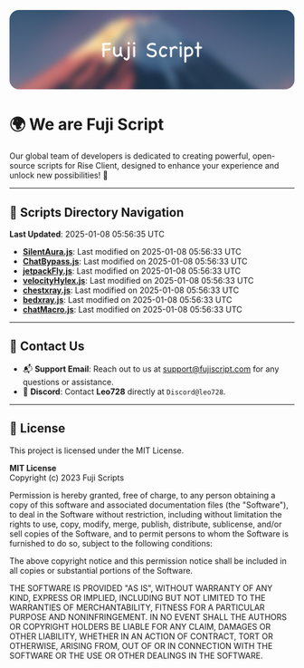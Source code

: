![Banner](.github/b.webp)

# 🌍 **We are Fuji Script**

Our global team of developers is dedicated to creating powerful, open-source scripts for Rise Client, designed to enhance your experience and unlock new possibilities! 🌟

---
<!-- SCRIPTS_NAVIGATION_START -->
## 📂 **Scripts Directory Navigation**

**Last Updated**: 2025-01-08 05:56:35 UTC

- **[SilentAura.js](scripts/SilentAura.js)**: Last modified on 2025-01-08 05:56:33 UTC
- **[ChatBypass.js](scripts/ChatBypass.js)**: Last modified on 2025-01-08 05:56:33 UTC
- **[jetpackFly.js](scripts/jetpackFly.js)**: Last modified on 2025-01-08 05:56:33 UTC
- **[velocityHylex.js](scripts/velocityHylex.js)**: Last modified on 2025-01-08 05:56:33 UTC
- **[chestxray.js](scripts/chestxray.js)**: Last modified on 2025-01-08 05:56:33 UTC
- **[bedxray.js](scripts/bedxray.js)**: Last modified on 2025-01-08 05:56:33 UTC
- **[chatMacro.js](scripts/chatMacro.js)**: Last modified on 2025-01-08 05:56:33 UTC

<!-- SCRIPTS_NAVIGATION_END -->

---

## 💬 **Contact Us**  
- 📬 **Support Email**: Reach out to us at [support@fujiscript.com](mailto:support@fujiscript.com) for any questions or assistance.  
- 💬 **Discord**: Contact **Leo728** directly at `Discord@leo728`.

---

## 📜 **License**

This project is licensed under the MIT License.  

**MIT License**  
Copyright (c) 2023 Fuji Scripts  

Permission is hereby granted, free of charge, to any person obtaining a copy of this software and associated documentation files (the "Software"), to deal in the Software without restriction, including without limitation the rights to use, copy, modify, merge, publish, distribute, sublicense, and/or sell copies of the Software, and to permit persons to whom the Software is furnished to do so, subject to the following conditions:  

The above copyright notice and this permission notice shall be included in all copies or substantial portions of the Software.  

THE SOFTWARE IS PROVIDED "AS IS", WITHOUT WARRANTY OF ANY KIND, EXPRESS OR IMPLIED, INCLUDING BUT NOT LIMITED TO THE WARRANTIES OF MERCHANTABILITY, FITNESS FOR A PARTICULAR PURPOSE AND NONINFRINGEMENT. IN NO EVENT SHALL THE AUTHORS OR COPYRIGHT HOLDERS BE LIABLE FOR ANY CLAIM, DAMAGES OR OTHER LIABILITY, WHETHER IN AN ACTION OF CONTRACT, TORT OR OTHERWISE, ARISING FROM, OUT OF OR IN CONNECTION WITH THE SOFTWARE OR THE USE OR OTHER DEALINGS IN THE SOFTWARE.  
